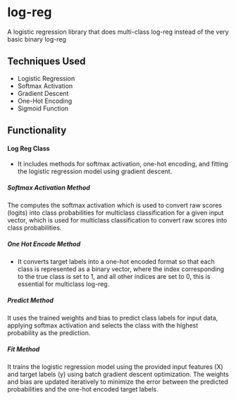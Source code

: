 # log-reg
A logistic regression library that does multi-class log-reg instead of the very basic binary log-reg

## Techniques Used
- Logistic Regression
- Softmax Activation
- Gradient Descent
- One-Hot Encoding
- Sigmoid Function

## Functionality

#### Log Reg Class
- It includes methods for softmax activation, one-hot encoding, and fitting the logistic regression model using gradient descent.
##### Softmax Activation Method
The computes the softmax activation which is used to convert raw scores (logits) into class probabilities for multiclass classification for a given input vector, which is used for multiclass classification to convert raw scores into class probabilities.
##### One Hot Encode Method
- It converts target labels into a one-hot encoded format so that each class is represented as a binary vector, where the index corresponding to the true class is set to 1, and all other indices are set to 0, this is essential for multiclass log-reg.
##### Predict Method
It uses the trained weights and bias to predict class labels for input data, applying softmax activation and selects the class with the highest probability as the prediction.
##### Fit Method
It trains the logistic regression model using the provided input features (X) and target labels (y) using batch gradient descent optimization.
The weights and bias are updated iteratively to minimize the error between the predicted probabilities and the one-hot encoded target labels.
